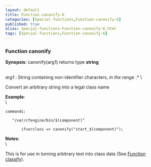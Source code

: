 ```yaml
---
layout: default
title: Function-canonify-6
categories: [Special-functions,Function-canonify-6]
published: true
alias: Special-functions-Function-canonify-6.html
tags: [Special-functions,Function-canonify-6]
---
```


### Function canonify

**Synopsis**: canonify(arg1) returns type **string**

\
 *arg1* : String containing non-identifier characters, *in the range*
.\* \

Convert an arbitrary string into a legal class name

**Example**:\
 \

~~~~ {.verbatim}
commands:

   "/var/cfengine/bin/$(component)"

       ifvarclass => canonify("start_$(component)");
~~~~

**Notes**:\
 \

This is for use in turning arbitrary text into class data (See [Function
classify](#Function-classify)).
